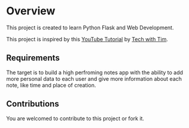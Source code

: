 # Overview
This project is created to learn Python Flask and Web Development. 

This project is inspired by this [YouTube Tutorial](https://www.youtube.com/watch?v=dam0GPOAvVI) by [Tech with Tim](https://www.youtube.com/@TechWithTim). 

## Requirements
The target is to build a high perfroming notes app with the ability to add more personal data to each user and give more information about each note, like time and place of creation.

## Contributions
You are welcomed to contribute to this project or fork it. 
